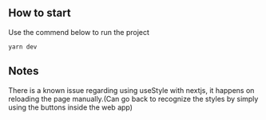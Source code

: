 ## How to start
Use the commend below to run the project

```
yarn dev
```

## Notes

There is a known issue regarding using useStyle with nextjs, it happens on reloading the page manually.(Can go back to recognize the styles by simply using the buttons inside the web app)